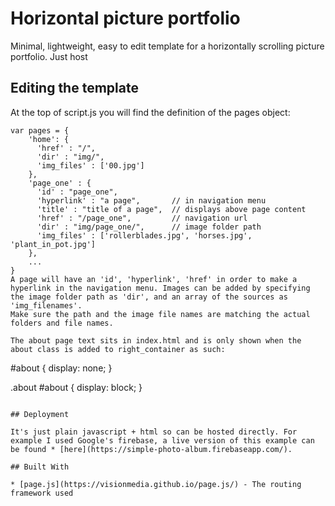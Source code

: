 # Horizontal picture portfolio

Minimal, lightweight, easy to edit template for a horizontally scrolling picture portfolio. Just host  

## Editing the template

At the top of script.js you will find the definition of the pages object:

```
var pages = {
    'home': {
      'href' : "/",
      'dir' : "img/",
      'img_files' : ['00.jpg']
    },
    'page_one' : {
      'id' : "page_one",
      'hyperlink' : "a page",       // in navigation menu
      'title' : "title of a page",  // displays above page content
      'href' : "/page_one",         // navigation url
      'dir' : "img/page_one/",      // image folder path
      'img_files' : ['rollerblades.jpg', 'horses.jpg', 'plant_in_pot.jpg']
    },
    ...
}
A page will have an 'id', 'hyperlink', 'href' in order to make a hyperlink in the navigation menu. Images can be added by specifying the image folder path as 'dir', and an array of the sources as 'img_filenames'. 
Make sure the path and the image file names are matching the actual folders and file names.

The about page text sits in index.html and is only shown when the about class is added to right_container as such:
```
#about {
  display: none;
}

.about #about {
  display: block;
}
```

## Deployment

It's just plain javascript + html so can be hosted directly. For example I used Google's firebase, a live version of this example can be found * [here](https://simple-photo-album.firebaseapp.com/).

## Built With

* [page.js](https://visionmedia.github.io/page.js/) - The routing framework used
